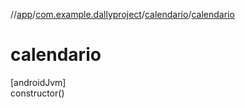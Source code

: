 //[app](../../../index.md)/[com.example.dallyproject](../index.md)/[calendario](index.md)/[calendario](calendario.md)

# calendario

[androidJvm]\
constructor()
